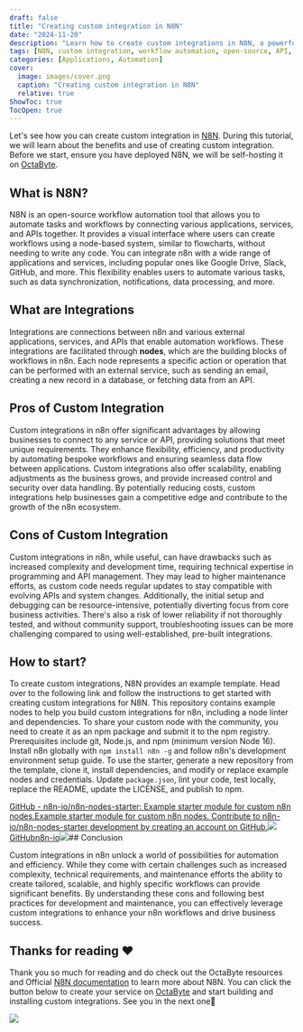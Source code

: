 ```yaml
---
draft: false
title: "Creating custom integration in N8N"
date: "2024-11-20"
description: "Learn how to create custom integrations in N8N, a powerful open-source workflow automation tool. This tutorial covers the benefits, challenges, and steps to create and share custom integrations, enhancing automation and workflow efficiency."
tags: [N8N, custom integration, workflow automation, open-source, API, automation, integration, OctaByte, GitHub, development, tutorial, scalability, efficiency, automation tools, node-based system, API management.]
categories: [Applications, Automation]
cover:
  image: images/cover.png
  caption: "Creating custom integration in N8N"
  relative: true
ShowToc: true
TocOpen: true
---
```



Let's see how you can create custom integration in [N8N](https://octabyte.io/applications/automation/n8n). During this tutorial, we will learn about the benefits and use of creating custom integration. Before we start, ensure you have deployed N8N, we will be self\-hosting it on [OctaByte](https://octabyte.io/applications/automation/n8n).

## What is N8N?

N8N is an open\-source workflow automation tool that allows you to automate tasks and workflows by connecting various applications, services, and APIs together. It provides a visual interface where users can create workflows using a node\-based system, similar to flowcharts, without needing to write any code. You can integrate n8n with a wide range of applications and services, including popular ones like Google Drive, Slack, GitHub, and more. This flexibility enables users to automate various tasks, such as data synchronization, notifications, data processing, and more.

## What are Integrations

Integrations are connections between n8n and various external applications, services, and APIs that enable automation workflows. These integrations are facilitated through **nodes**, which are the building blocks of workflows in n8n. Each node represents a specific action or operation that can be performed with an external service, such as sending an email, creating a new record in a database, or fetching data from an API.

## Pros of Custom Integration

Custom integrations in n8n offer significant advantages by allowing businesses to connect to any service or API, providing solutions that meet unique requirements. They enhance flexibility, efficiency, and productivity by automating bespoke workflows and ensuring seamless data flow between applications. Custom integrations also offer scalability, enabling adjustments as the business grows, and provide increased control and security over data handling. By potentially reducing costs, custom integrations help businesses gain a competitive edge and contribute to the growth of the n8n ecosystem.

## Cons of Custom Integration

Custom integrations in n8n, while useful, can have drawbacks such as increased complexity and development time, requiring technical expertise in programming and API management. They may lead to higher maintenance efforts, as custom code needs regular updates to stay compatible with evolving APIs and system changes. Additionally, the initial setup and debugging can be resource\-intensive, potentially diverting focus from core business activities. There's also a risk of lower reliability if not thoroughly tested, and without community support, troubleshooting issues can be more challenging compared to using well\-established, pre\-built integrations.

## How to start?

To create custom integrations, N8N provides an example template. Head over to the following link and follow the instructions to get started with creating custom integrations for N8N. This repository contains example nodes to help you build custom integrations for n8n, including a node linter and dependencies. To share your custom node with the community, you need to create it as an npm package and submit it to the npm registry. Prerequisites include git, Node.js, and npm (minimum version Node 16\). Install n8n globally with `npm install n8n -g` and follow n8n's development environment setup guide. To use the starter, generate a new repository from the template, clone it, install dependencies, and modify or replace example nodes and credentials. Update `package.json`, lint your code, test locally, replace the README, update the LICENSE, and publish to npm.

[GitHub \- n8n\-io/n8n\-nodes\-starter: Example starter module for custom n8n nodes.Example starter module for custom n8n nodes. Contribute to n8n\-io/n8n\-nodes\-starter development by creating an account on GitHub.![](https://github.githubassets.com/assets/pinned-octocat-093da3e6fa40.svg)GitHubn8n\-io![](https://opengraph.githubassets.com/d51e8112d74ac31c4b7e8c7bd89a8058c80e7e93f2b53b906473d7db1aea3644/n8n-io/n8n-nodes-starter)](https://github.com/n8n-io/n8n-nodes-starter?ref=blog.octabyte.io)## Conclusion

Custom integrations in n8n unlock a world of possibilities for automation and efficiency. While they come with certain challenges such as increased complexity, technical requirements, and maintenance efforts the ability to create tailored, scalable, and highly specific workflows can provide significant benefits. By understanding these cons and following best practices for development and maintenance, you can effectively leverage custom integrations to enhance your n8n workflows and drive business success.

## **Thanks for reading ❤️**

Thank you so much for reading and do check out the OctaByte resources and Official [N8N documentation](https://docs.n8n.io/?ref=blog.octabyte.io) to learn more about N8N. You can click the button below to create your service on [OctaByte](https://octabyte.io/applications/automation/n8n) and start building and installing custom integrations. See you in the next one👋

[![](/images/octabyte-deploy.png)](https://octabyte.io/applications/automation/n8n)

